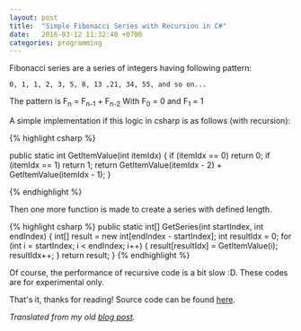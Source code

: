 ```yaml
---
layout: post
title:  "Simple Fibonacci Series with Recursion in C#"
date:   2016-03-12 11:32:40 +0700
categories: programming
---
```


Fibonacci series are a series of integers having following pattern:

```
0, 1, 1, 2, 3, 5, 8, 13 ,21, 34, 55, and so on...
```

The pattern is F<sub>n</sub> = F<sub>n-1</sub> + F<sub>n-2</sub>
With F<sub>0</sub> = 0 and F<sub>1</sub> = 1

A simple implementation if this logic in csharp is as follows (with recursion):

{% highlight csharp %}

public static int GetItemValue(int itemIdx)
{
    if (itemIdx == 0) return 0;
    if (itemIdx == 1) return 1;
    return GetItemValue(itemIdx - 2) + GetItemValue(itemIdx - 1);
}

{% endhighlight %}

Then one more function is made to create a series with defined length.

{% highlight csharp %}
public static int[] GetSeries(int startIndex, int endIndex)
{
    int[] result = new int[endIndex - startIndex];
    int resultIdx = 0;
    for (int i = startIndex; i < endIndex; i++)
    {
        result[resultIdx] = GetItemValue(i);
        resultIdx++;
    }
    return result;
}
{% endhighlight %}

Of course, the performance of recursive code is a bit slow :D. These codes are for experimental only.

That's it, thanks for reading! Source code can be found [here](https://github.com/satriyo796/mono-algorithms/).

_Translated from my old [blog post](https://electrosphere.wordpress.com/2011/03/03/simple-recursion-fibonacci-series/)._
